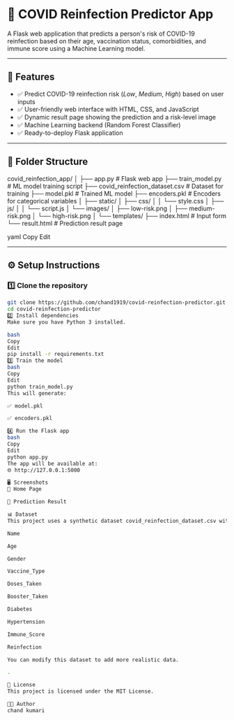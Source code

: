 # 🦠 COVID Reinfection Predictor App

A Flask web application that predicts a person's risk of COVID-19 reinfection based on their age, vaccination status, comorbidities, and immune score using a Machine Learning model.

---

## 🚀 Features
- ✅ Predict COVID-19 reinfection risk (*Low*, *Medium*, *High*) based on user inputs
- ✅ User-friendly web interface with HTML, CSS, and JavaScript
- ✅ Dynamic result page showing the prediction and a risk-level image
- ✅ Machine Learning backend (Random Forest Classifier)
- ✅ Ready-to-deploy Flask application

---

## 📂 Folder Structure
covid_reinfection_app/
│
├── app.py # Flask web app
├── train_model.py # ML model training script
├── covid_reinfection_dataset.csv # Dataset for training
├── model.pkl # Trained ML model
├── encoders.pkl # Encoders for categorical variables
│
├── static/
│ ├── css/
│ │ └── style.css
│ ├── js/
│ │ └── script.js
│ └── images/
│ ├── low-risk.png
│ ├── medium-risk.png
│ └── high-risk.png
│
└── templates/
├── index.html # Input form
└── result.html # Prediction result page

yaml
Copy
Edit

---

## ⚙️ Setup Instructions

### 1️⃣ Clone the repository
```bash
git clone https://github.com/chand1919/covid-reinfection-predictor.git
cd covid-reinfection-predictor
2️⃣ Install dependencies
Make sure you have Python 3 installed.

bash
Copy
Edit
pip install -r requirements.txt
3️⃣ Train the model
bash
Copy
Edit
python train_model.py
This will generate:

✅ model.pkl

✅ encoders.pkl

4️⃣ Run the Flask app
bash
Copy
Edit
python app.py
The app will be available at:
🌐 http://127.0.0.1:5000

🖥️ Screenshots
🔵 Home Page

🔴 Prediction Result

📊 Dataset
This project uses a synthetic dataset covid_reinfection_dataset.csv with the following columns:

Name

Age

Gender

Vaccine_Type

Doses_Taken

Booster_Taken

Diabetes

Hypertension

Immune_Score

Reinfection

You can modify this dataset to add more realistic data.

.

📜 License
This project is licensed under the MIT License.

👩‍💻 Author
chand kumari
